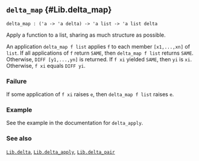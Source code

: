 ## `delta_map` {#Lib.delta_map}


```
delta_map : ('a -> 'a delta) -> 'a list -> 'a list delta
```



Apply a function to a list, sharing as much structure as possible.


An application `delta_map f list` applies `f` to each member `[x1,...,xn]`
of `list`. If all applications of `f` return `SAME`, then `delta_map f list`
returns `SAME`. Otherwise, `DIFF [y1,...,yn]` is returned. If `f xi`
yielded `SAME`, then `yi` is `xi`. Otherwise, `f xi` equals `DIFF yi`.

### Failure

If some application of `f xi` raises `e`, then `delta_map f list` raises `e`.

### Example

See the example in the documentation for `delta_apply`.

### See also

[`Lib.delta`](#Lib.delta), [`Lib.delta_apply`](#Lib.delta_apply), [`Lib.delta_pair`](#Lib.delta_pair)


